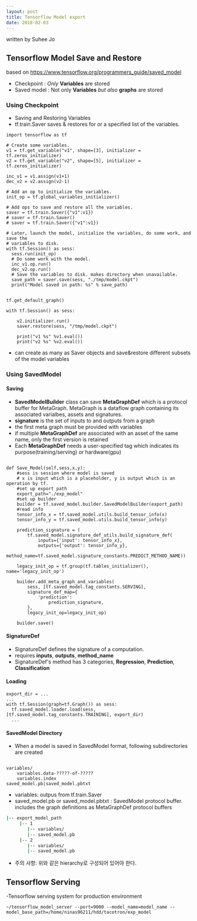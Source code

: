 ```yaml
---
layout: post
title: Tensorflow Model export
date: 2018-02-03
---
```


written by Suhee Jo

## Tensorflow Model Save and Restore

based on https://www.tensorflow.org/programmers_guide/saved_model

- Checkpoint : *Only* **Variables** are stored
- Saved model : Not only **Variables** *but also* **graphs** are stored

### Using Checkpoint
- Saving and Restoring Variables
- tf.train.Saver saves & restores for or a specified list of the variables.

```
import tensorflow as tf

# Create some variables.
v1 = tf.get_variable("v1", shape=[3], initializer = tf.zeros_initializer)
v2 = tf.get_variable("v2", shape=[5], initializer = tf.zeros_initializer)

inc_v1 = v1.assign(v1+1)
dec_v2 = v2.assign(v2-1)

# Add an op to initialize the variables.
init_op = tf.global_variables_initializer()

# Add ops to save and restore all the variables.
saver = tf.train.Saver({"v1":v1})
# saver = tf.train.Saver()
# saver = tf.train.Saver({"v1":v1})

# Later, launch the model, initialize the variables, do some work, and save the
# variables to disk.
with tf.Session() as sess:
  sess.run(init_op)
  # Do some work with the model.
  inc_v1.op.run()
  dec_v2.op.run()
  # Save the variables to disk. makes directory when unavailable.
  save_path = saver.save(sess, "./tmp/model.ckpt")
  print("Model saved in path: %s" % save_path)


tf.get_default_graph()

with tf.Session() as sess:

    v2.initializer.run()
    saver.restore(sess, "/tmp/model.ckpt")

    print("v1 %s" %v1.eval())
    print("v2 %s" %v2.eval())
```
- can create as many as Saver objects and save&restore different subsets of the model variables


### Using SavedModel

#### Saving
- **SavedModelBuilder** class can save **MetaGraphDef** which is a protocol buffer for MetaGraph. MetaGraph is a dataflow graph containing its associated varialbes, assets and signatures.
- **signature** is the set of inputs to and outputs from a graph
- the first meta graph must be provided with variables
- if multiple **MetaGraphDef** are associated with an asset of the same name, only the first version is retained
- Each **MetaGraphDef** needs a user-specified tag which indicates its purpose(training/serving) or hardware(gpu)



```

def Save_Model(self,sess,x,y):
    #sess is session where model is saved
    # x is input which is a placeholder, y is output which is an operation by tf.
    #set up export path
    export_path="./exp_model"
    #set up builder
    builder = tf.saved_model.builder.SavedModelBuilder(export_path)
    #read info
    tensor_info_x = tf.saved_model.utils.build_tensor_info(x)
    tensor_info_y = tf.saved_model.utils.build_tensor_info(y)

    prediction_signature = (
        tf.saved_model.signature_def_utils.build_signature_def(
            inputs={'input': tensor_info_x},
            outputs={'output': tensor_info_y},
                method_name=tf.saved_model.signature_constants.PREDICT_METHOD_NAME))

    legacy_init_op = tf.group(tf.tables_initializer(), name='legacy_init_op')

    builder.add_meta_graph_and_variables(
        sess, [tf.saved_model.tag_constants.SERVING],
        signature_def_map={
            'prediction':
                prediction_signature,
        },
        legacy_init_op=legacy_init_op)

    builder.save()
```

#### SignatureDef

- SignatureDef defines the signature of a computation.
- requires **inputs**, **outputs**, **method_name**
- SignatureDef's method has 3 categories, **Regression**, **Prediction**, **Classification**

#### Loading

```
export_dir = ...
...
with tf.Session(graph=tf.Graph()) as sess:
  tf.saved_model.loader.load(sess, [tf.saved_model.tag_constants.TRAINING], export_dir)
  ...
```

#### SavedModel Directory
- When a model is saved in SavedModel format, following subdirectories are created

```

variables/
    variables.data-?????-of-?????
    variables.index
saved_model.pb|saved_model.pbtxt

```


- variables: outpus from tf.train.Saver
- saved_model.pb or saved\_model.pbtxt : SavedModel protocol buffer. includes the graph definitions as MetaGraphDef protocol buffers


```bash
|-- export_model_path
     |-- 1
        |-- variables/
        |-- saved_model.pb
     |-- 2
        |-- variables/
        |-- saved_model.pb

```
- 주의 사항: 위와 같은 hierarchy로 구성되어 있어야 한다.

## Tensorflow Serving
-Tensorflow serving system for production environment

```
~/tensorflow_model_server --port=9000 --model_name=model_name --model_base_path=/home/ninas96211/hdd/tacotron/exp_model
```



